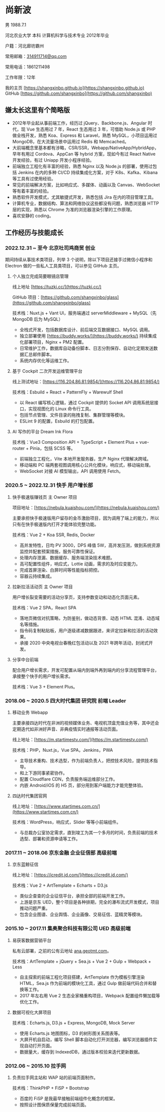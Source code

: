 # 尚新波

男 1988.7.1  

河北农业大学 本科 计算机科学与技术专业 2012年毕业

户籍：河北廊坊霸州

常用邮箱：[314911714@qq.com](mailto:314911714@qq.com)

常用电话：1861211498

工作年限：12年

我的主页 [https://shangxinbo.github.io](https://shangxinbo.github.io)  
GitHub [https://github.com/shangxinbo](https://github.com/shangxinbo) 

## 嫌太长这里有个简略版
- 2012年毕业起从事前端工作，经历过 jQuery、Backbone.js、Angular 时代，现 Vue 生态用过 7 年，React 生态用过 3 年，可借助 Node.js 或 PHP 做全栈开发，熟悉 Koa、Express 和 Laravel，熟悉 MySQL，小项目运用过 MongoDB，在大流量场景中运用过 Redis 和 Memcached。
- 大前端概念里基本都有涉略，CSR/SSR，Webapp/NativeApp/HybridApp，早年有用过 Cordova、AppCan 等 hybrid 方案，现如今有过 React Native 开发经验，有过 Uniapp 开发小程序经验。
- 前端独立工程化有丰富的经验，熟悉 Nginx 以及 Node.js 的部署，使用过包括 Jenkins 在内的多种 CI/CD 持续集成化方案，对于 K8s、Kafka、Kibana 等工具有过使用经验。
- 常见的前端解决方案，比如响应式、多媒体、动画以及 Canvas、WebSocket 等有着丰富的经验。
- 熟悉软件开发模式，尤其敏捷式开发，熟悉包括 Jira 在内的项目管理工具。
- 计算机专业，数据结构、算法和网络协议这些都没有问题，熟悉浏览器 HTTP 层的实现，熟悉以 Chrome 为准的浏览器渲染引擎的工作原理。
- 喜欢安静的 coding。

## 工作经历与技能成长
### 2022.12.31 ~ 至今 北京吐司鸡商贸 创业

期间持续从事技术类项目，列举 3 个说明，除以下项目还接手过微信小程序和 Electron 做的一些私人工具类项目，可以参见 GitHub 主页。

1. 个人独立完成简要眼镜店管理
    
    线上地址 [https://tuzki.cc/](https://tuzki.cc/) 
    
    GitHub 项目：[https://github.com/shangxinbo/glass](https://github.com/shangxinbo/glass)

    技术栈：Nuxt.js + Vant UI，服务端通过 serverMiddleware + MySQL（先 MongoDB 后为 MySQL）
   - 全栈式开发，包括数据库设计、前后端交互数据接口、MySQL 调用。
   - 独立部署使用 [https://buddy.works/](https://buddy.works/) 持续集成化部署项目，Nginx + PM2 配置。
   - 日常维护工作，数据库自动备份脚本、日志分割保存、自动化定期发送数据汇总邮件脚本。
   - 系统内存优化等运维工作。

2. 基于 Cockpit 二次开发运维管理平台
    
    线上测试地址：[https://116.204.86.81:9854/](https://116.204.86.81:9854/)

    技术栈：Esbuild + React + PatternFly + Warewulf Shell 
   - 以 React 编写核心逻辑，通过 Cockpit 提供的 Socket API 调用系统层接口，实现视图化的 Linux 命令行工具。
   - 包括节点管理、文件目录的拖拽复制、集群管理等模块。
   - ESLint 9 的配置，Esbuild 的打包配置。

3. AI 写作的平台 Dream Ink Flora
    
    技术栈：Vue3 Composition API + TypeScript + Element Plus + vue-router + Pinia，包括 SCSS 等。
   - 前端独立工程化，Vite 本地开发服务器，生产 Nginx 代理解决跨域。
   - 移动端和 PC 端两套视图调用核心公共化模块，响应式，移动端处理。
   - WebSocket 对接 AI 模型输出，API 调用使用 Fetch。

  
### 2020.5 ~ 2022.12.31 快手 用户增长部

1. 快手极速版赚钱页 主 Owner 项目
  
    项目地址：[https://nebula.kuaishou.com/](https://nebula.kuaishou.com/) 
    
    主要承担快手极速版用户留存的金币激励项目，因为调用了端上的能力，所以只有在快手极速版内打开才能体验完整功能。
    
    技术栈：Vue 2 + Koa SSR, Redis, Docker
   - 高并发特性，日均 PV 3000，DPS 峰值 5W，高并发压测，做到系统资源监控并配套预案措施，服务可靠性保证。
   - 处理内存泄漏、数据缓存、服务端渲染技术难题。
   - 高可配置性组件，响应式，Lottie 动画，需求的及时应变能力。
   - 完成首屏渲染、白屏时间等性能指标把控。
   - 容器云持续集成。

2. 拉新拉活活动页 主 Owner 项目

    用户增长裂变需要的活动分享页，支持参数变动和动态化页面元素。
  
    技术栈：Vue 2 SPA，React SPA
   - 落地页微信对抗策略，为防鉴别，做动态背景、动态 HTML 混淆、动态域名等措施。
   - 指令码复制粘贴板，用户逐级递减数据跟进，来评定拉新和拉活的活动效果。
   - 承接 2020 中央电视台春晚红包活动以及 2021 年跨年活动，封闭式开发。

3. 分享中台前端
  
    配合用户增长需求，开发可配置从端内到端外再到端内的分享流程管理平台，承接整个快手的用户增长需求。
  
    技术栈：Vue 3 + Element Plus。

### 2018.06 ~ 2020.5 四大时代集团 研究院 前端 Leader

1. 移动业务 Webapp  

    主要承接四达时代在非洲的视频媒体业务、电视机顶盒充值业务等，其中还会定期迭代如非洲好声音、非典疫情实时通报等活动页面。

    线上地址：[https://m.startimestv.com/](https://m.startimestv.com/)
  
    技术栈：PHP，Nuxt.js，Vue SPA，Jenkins，PWA
   - 主导技术重构、技术选型，作为前端负责人，把控技术风险，提供技术指导。
   - 和上下游同事紧密协作。
   - 配置 Cloudflare CDN，负责服务端运维部分工作。
   - 内嵌 Android/iOS 的 H5 页，部分用到客户端能力才能完整体验。

2. 四达时代集团官网

    线上地址：[https://www.startimes.com.cn/](https://www.startimes.com.cn/)
  
    技术栈：WordPress，响应式，Slider 等等小前端组件。
   - 与总裁办公室协定需求，直到竣工为其一个多月的时间，负责前端的技术选型、部署和资源申请等工作。

### 2017.11 ~ 2018.06 京东金融 企业征信部 高级前端

1. 京东蓝鲸征信

    线上地址：[https://icredit.jd.com/](https://icredit.jd.com/)

    技术栈：Vue 2 + ArtTemplate + Echarts + D3.js
   - 类似企查查的企业征信平台，承担全部的前端开发工作。
   - 上游是京东 UED，整个项目是各种排期，完全的瀑布流式开发模式，项目推动问题严重。
   - 包含企业图谱、企业舆情、企业画像、交易征信、蓝精灵等模块。

### 2015.10 ~ 2017.11 集奥聚合科技有限公司 UED 高级前端

1. 易获客数据营销平台
    
    私有云部署，之前的公有云地址 [ana.geotmt.com](http://ana.geotmt.com)。
    
    技术栈：ArtTemplate + jQuery + Sea.js + Vue 2 + Gulp + Webpack + Less
   - 自主探索的前端工程化项目搭建，ArtTemplate 作为模板引擎渲染 HTML，Sea.js 作为前端的模块化工具，通过 Gulp 做前端代码合并和替换等工作。
   - 2017 年左右用 Vue 2 生态全家桶重构项目，Webpack 配置组件懒加载等优化工作。

2. 数据可视化大屏项目
    
    技术栈：Echarts.js, D3.js + Express, MongoDB, Mock Server
   - 使用 Echarts.js 地图图标，D3 的树形图关系图表等。
   - 大屏开机自启动，编写 Shell 脚本自动化打开浏览器，编写浏览器插件实现自动打开页面。
   - 数据量大，缓存到 IndexedDB，通过版本校验来迭代更新数据。

### 2012.06 ~ 2015.10 拉手网

1. 负责拉手网主站和 WAP 站的前端页面制作。
    
    技术栈：ThinkPHP + FiSP + Bootstrap
   - 百度的 FiSP 是我最早接触前端组件化概念的框架。
   - 按照设计图保质保量完成前端页面。
